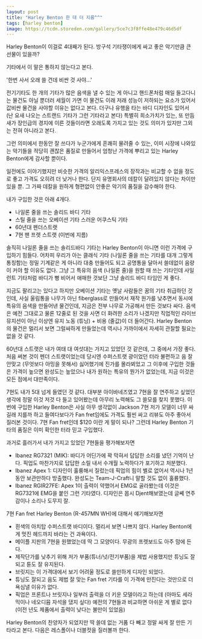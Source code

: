 ```yaml
---
layout: post
title: "Harley Benton 한 대 더 지름^^"
tags: [harley benton]
image: https://tcdn.storeden.com/gallery/5ce7c3f8ffe48e479c46d5df
---
```


Harley Benton이 이걸로 4대째가 된다. 방구석 기타쟁이에게 싸고 좋은 악기만큼 큰 선물이 있을까? 

기타에서 이 말은 통하지 않는다고 본다.

'한번 사서 오래 쓸 건데 비싼 것 사야...'

전기기타도 한 개의 기타가 많은 음색을 낼 수 있는 게 아니고 핸드폰처럼 매일 들고다니는 물건도 아닐 뿐더러 세월이 가면 이 물건도 이래 저래 성능이 저하되는 요소가 있어서 값비싼 물건을 사야할 이유는 없다고 본다. 더구나 유행을 타는 바디 디자인도 있어서 (난 요새 나오는 스트랜드 기타가 그런 기타라고 본다) 특별히 희소가치가 있는, 또 만듬새가 장인급의 경지에 이른 것들이라면 오래도록 가지고 있는 것도 의미가 있지만 그외는 전혀 아니라고 본다. 

그런 의미에서 한동안 잘 쓰다가 누군가에게 흔쾌히 물려줄 수 있는, 이미 시장에 나와있는 악기들을 적당히 괜찮은 품질로 만들어서 엄청난 가격에 뿌리고 있는 Harley Benton에게 감사할 뿐이다.

일전에도 이야기했지만 비슷한 가격의 알리익스프레스의 장작과는 비교할 수 없을 정도로 좋고 가격도 오히려 더 낮거나 한다. 단지 유명회사의 데칼이 달려있지 않다는 차이만 있을 뿐. 그 가짜 데칼을 원하게 형편없이 안좋은 악기의 품질을 감수해야 한다. 

내가 구입한 것은 아래 4개다.
- 나일론 줄을 쓰는 솔리드 바디 기타
- 스틸 줄을 쓰는 오베이션 기타 스러운 어쿠스틱 기타
- 60년대 펜더스트랫 
- 7현 팬 프렛 스트랫 (이번에 지름)

솔직히 나일론 줄을 쓰는 솔리드바디 기타는 Harley Benton이 아니면 이런 가격에 구입하기 힘들다. 어차피 우리가 아는 클래식 기타 (나일론 줄을 쓰는 기타를 대개 그렇게 통칭함)는 정밀 기계같은 게 아니라 대충 만들어도 되고 공명통을 달아서 쓸데없이 음량이 커야 할 이유도 없다. 그냥 그 특유의 음색 (나일론 줄)을 원할 때 쓰는 기타인데 사일런트 기타처럼 바디가 뻥 비어서 애매한 것보단 그냥 솔리드 바디 타임인 게 좋다. 

지금도 팔리고는 있다고 하지만 오베이션 기타는 옛날 사람들은 꿈의 기타 취급하던 것인데, 사실 울림통을 나무가 아닌 fiberglass로 만들어서 재작 원가를 낮추면서 동시에 특유의 음색을 만들어낸 물건인데, 지금은 전부 나무로 가공해서 만든 것보다 싸다. 음색은 예전 그대로고 물론 12줄로 된 것을 사면 더 화려한 소리가 나겠지만 직업적인 라이브 뮤지션이 아닌 이상엔 유지 노동 (튜닝) + 비용 (줄값)이 더 들어간다. Harley Benton의 물건은 멀리서 보면 그럴싸하게 만들었는데 역시나 가까이에서 자세히 관찰할 필요는 없을 것 같다. 

60년대 스트랫은 내가 여태 대 여섯대는 가지고 있었던 것 같은데, 그 중에서 가장 좋다. 처음 써본 것이 펜더 스트랫이었는데 당시엔 수퍼스트랫 광이었던 터라 불편하고 음 잘 안맞고 (무엇보다 아밍을 못해서) 싫어했기에 진가를 몰라뵈었고 그 이후에 구입한 것들은 가격이 높으면 완성도는 높았으나 내가 원하는 특유의 뭔가가 없었는데, 지금 이것은 모든 점에서 대만족이다.

7현도 내가 5대 넘게 들였던 것 같다. 대부분 아이바네즈였고 7현을 잘 연주하고 싶었던 생각에 정말 이것 저것 다 들고 있어봤는데 아무리 노력해도 그 쓸모를 찾지 못했다. 이번에 구입한 Harley Benton은 사실 아무 생각없이 Jackson 7현 저가 모델이 너무 싸길래 지를까 하고 들여다보다가 Fan fret임에도 가격도 훨씬 싸고 리뷰도 아주 좋아서 질러본 것이다. 7현 Fan fret인데 $120 이란 게 말이 되나? 그런데 Harley Benton 기타의 품질은 이미 확인한 터라 믿고 구입했다. 

과거로 흘러가서 내가 가지고 있었던 7현들을 평가해보자면
- Ibanez RG7321 (MIK): 바디가 어딘가에 꽉 막혀서 답답한 소리를 냈던 기억이 난다. 픽업도 마찬가지로 답답한 소릴 내서 수개월 노력하다가 포기하고 처분했다. 
- Ibanez Apex 1: 디자인이 훌륭해서 질렀는데 픽업의 힘이 별로 없어서 역시나 1년 동안 보관만하다 방출했다. 완성도는 Team-J-Craft니 말할 것도 없이 훌륭했다.
- Ibanez RGIR27FE: Apex 1이 출력이 약했어서 EMG로 골라봤는데 이것은 RG7321에 EMG을 붙인 그런 기타였다. 디자인은 몹시 Djent해보였는데 글쎼 연주감이나 소리나 도무지 잘.

7현 Fan fret Harley Benton (R-457MN WH)에 대해서 얘기해보자면
- 흰색의 아치탑 수퍼스트랫 바디이다. 멀리서 보면 나쁘지 않다. Harley Benton에게 멋진 헤드까지 바라는 건 과욕이다. 
- 메이플 지판의 7현을 원했었는데 딱 그 모양이다. 무광의 프렛보드도 아주 맘에 든다.
- 제작단가를 낮추기 위해 저가 부품(튜너/넛/전기부품)을 제법 사용했지만 튜닝도 잘 되고 튠도 잘 유지된다. 
- 브릿지는 이 가격대에서 보기 어려울 정도로 쓸만하게 디자인 되었다.
- 튜닝도 잘되고 음도 제법 잘 맞는 Fan fret 기타를 이 가격에 만진다는 것만으로 더 욕심낼 이유가 없다.
- 픽업은 프론트나 브릿지나 일부러 출력을 더 키운 모델이라고 하는데 (아마도 세라믹이나 네오디뮴 자석을 댔지 싶다) 예전의 7현들과 비교하면 아쉬운 게 별로 없다 (이전 년도 제품에서 출력이 낮다는 불만이 있었음)

Harley Benton의 찬양자가 되었지만 딱 쓸데 없는 거품 다 빼고 정말 싸게 잘 만든 기타라고 본다. 다음은 레스폴이나 더블컷을 질러볼까 한다. 